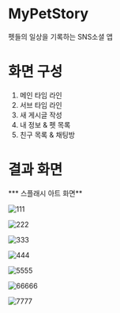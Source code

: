 # MyPetStory
펫들의 일상을 기록하는 SNS소셜 앱

# 화면 구성
1. 메인 타임 라인
2. 서브 타임 라인
3. 새 게시글 작성
4. 내 정보 & 펫 목록
5. 친구 목록 & 채팅방

# 결과 화면

*** 스플래시 아트 화면**  

![111](https://user-images.githubusercontent.com/98893006/168512567-52c8b59a-36d3-4211-a840-57a178c96b9f.png)

![222](https://user-images.githubusercontent.com/98893006/168512575-4e04f8a2-dd29-40ac-be94-80a66e209e8c.png)

![333](https://user-images.githubusercontent.com/98893006/168512585-2ac018c7-9a06-471c-80b2-77aa771d4342.png)

![444](https://user-images.githubusercontent.com/98893006/168512600-579fd465-bb1e-46d1-b599-eb08c1de1e35.png)

![5555](https://user-images.githubusercontent.com/98893006/168512615-4017abed-20b7-4ee0-a603-798d527a990b.png)

![66666](https://user-images.githubusercontent.com/98893006/168512621-e6bb852a-2593-4a6f-8af7-031b789d4664.png)

![7777](https://user-images.githubusercontent.com/98893006/168512632-01b7e9e0-fc5f-4efd-996e-7693a3284f29.png)
